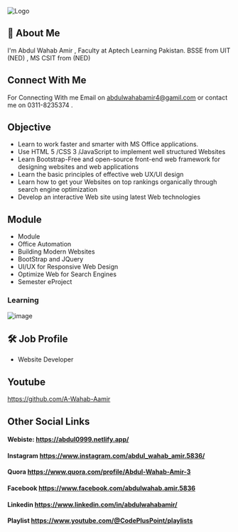 
![Logo](https://upload.wikimedia.org/wikipedia/commons/thumb/1/18/Aptech_Limited_Logo.svg/1200px-Aptech_Limited_Logo.svg.png)


## 🚀 About Me
I'm Abdul Wahab Amir , Faculty at Aptech Learning Pakistan. BSSE from UIT (NED) , MS CSIT from (NED)


## Connect With Me

For Connecting With me Email on abdulwahabamir4@gamil.com or contact me on 0311-8235374 . 


## Objective
- Learn to work faster and smarter with MS Office applications.
- Use HTML 5 /CSS 3 /JavaScript to implement well structured Websites
- Learn Bootstrap-Free and open-source front-end web framework for designing websites and web applications
- Learn the basic principles of effective web UX/UI design
- Learn how to get your Websites on top rankings organically through search engine optimization
- Develop an interactive Web site using latest Web technologies


##  Module

- Module
- Office Automation
- Building Modern Websites
- BootStrap and JQuery
- UI/UX for Responsive Web Design
- Optimize Web for Search Engines
- Semester eProject

### Learning
![image](https://github.com/A-Wahab-Aamir/CPISM/assets/83786802/eb143565-c849-44fa-90aa-2d253d607915)


## 🛠 Job Profile
- Website Developer

## Youtube 
https://github.com/A-Wahab-Aamir

## Other Social Links
#### Webiste: https://abdul0999.netlify.app/
#### Instagram https://www.instagram.com/abdul_wahab_amir.5836/
#### Quora https://www.quora.com/profile/Abdul-Wahab-Amir-3
#### Facebook  https://www.facebook.com/abdulwahab.amir.5836
#### Linkedin https://www.linkedin.com/in/abdulwahabamir/
#### Playlist https://www.youtube.com/@CodePlusPoint/playlists

